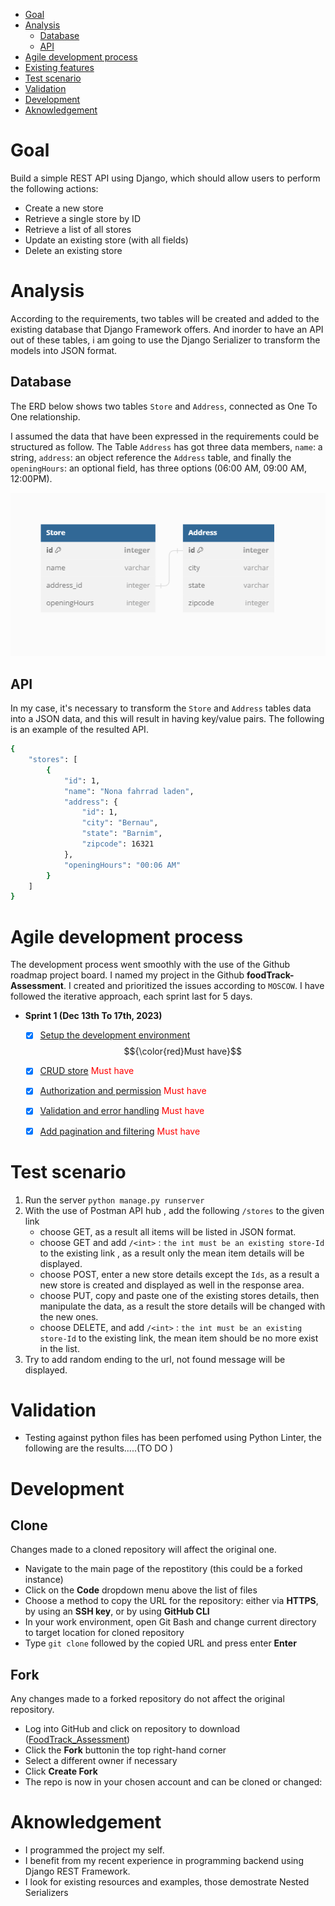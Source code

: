 
- [Goal](#goal)
- [Analysis](#analysis)
  - [Database](#database)
  - [API](#api)
- [Agile development process](#agile-development-process)
- [Existing features](#existing-features)
- [Test scenario](#test-scenario)
- [Validation](#validation)
- [Development](#development)
- [Aknowledgement](#aknowledgement)



# Goal
Build a simple REST API using Django, which should allow users to perform the following actions:
- Create a new store
- Retrieve a single store by ID
- Retrieve a list of all stores
- Update an existing store (with all fields)
- Delete an existing store


# Analysis
According to the requirements, two tables will be created and added to the existing database that Django Framework offers.
And inorder to have an API out of these tables, i am going to use the Django Serializer to transform the models into JSON format.


## Database
The ERD below shows two tables `Store` and `Address`, connected as One To One relationship.

I assumed the data that have been expressed in the requirements could be structured as follow.
The Table `Address` has got three data members, `name`: a string, `address`: an object reference the `Address` table, and finally the `openingHours`: an optional field, has three options (06:00 AM, 09:00 AM, 12:00PM).

![ERD](./store/images/ERD.png)


## API
In my case, it's necessary to transform the `Store` and `Address` tables data into a JSON data, and this will result in having  key/value pairs.
The following is an example of the resulted API.

```bash
{
    "stores": [
        {
            "id": 1,
            "name": "Nona fahrrad laden",
            "address": {
                "id": 1,
                "city": "Bernau",
                "state": "Barnim",
                "zipcode": 16321
            },
            "openingHours": "00:06 AM"
        }
    ]
}
```

# Agile development process
The development process went smoothly with the use of the Github roadmap project board.
I named my project in the Github **foodTrack-Assessment**.
I created and prioritized  the issues according to `MOSCOW`.
I have followed the iterative approach, each sprint last for 5 days.
- **Sprint 1 (Dec 13th To 17th, 2023)**
    - [x] [Setup the development environment](https://github.com/Nazek-Altayeb/FoodTrack_Assessment/issues/1) <span>$${\color{red}Must have}$$<span>
    - [x] [CRUD store](https://github.com/Nazek-Altayeb/FoodTrack_Assessment/issues/2) <span style="color:red">Must have</span>
    - [x] [Authorization and permission](https://github.com/Nazek-Altayeb/FoodTrack_Assessment/issues/3) <span style="color:red">Must have</span>
    - [x] [Validation and error handling](https://github.com/Nazek-Altayeb/FoodTrack_Assessment/issues/4) <span style="color:red">Must have</span>
    - [x] [Add pagination and filtering](https://github.com/Nazek-Altayeb/FoodTrack_Assessment/issues/5) <span style="color:red">Must have</span>


# Test scenario
1. Run the server `python manage.py runserver`
2. With the use of Postman  API hub , add the following `/stores` to the given link 
    - choose GET, as a result all items will be listed in JSON format.
    - choose GET and add `/<int>` : `the int must be an existing store-Id` to the existing link , as a result only the mean item details will be displayed.
    - choose POST, enter a new store details except the `Ids`, as a result a new store is created and displayed as well in the response area. 
    - choose PUT, copy and paste one of the existing stores details, then manipulate the data, as a result the store details will be changed with the new ones.
    - choose DELETE, and add `/<int>` : `the int must be an existing store-Id`  to the existing link, the mean item should be no more exist in the list.
3. Try to add random ending to the url, not found message will be displayed.


# Validation
- Testing against python files has been perfomed using Python Linter, the following are the results.....(TO DO )


# Development

## Clone
Changes made to a cloned repository will affect the original one.

- Navigate to the main page of the repostitory (this could be a forked instance)
- Click on the **Code** dropdown menu above the list of files
- Choose a method to copy the URL for the repository: either via **HTTPS**, by using an **SSH key**, or by using **GitHub CLI**
- In your work environment, open Git Bash and change current directory to target location for cloned repository
- Type ``git clone`` followed by the copied URL and press enter **Enter**

## Fork

Any changes made to a forked repository do not affect the original repository.

- Log into GitHub and click on repository to download ([FoodTrack_Assessment](https://github.com/Nazek-Altayeb/FoodTrack_Assessment))
- Click the **Fork** buttonin the top right-hand corner
- Select a different owner if necessary
- Click **Create Fork**
- The repo is now in your chosen account and can be cloned or changed:

# Aknowledgement

- I programmed the project my self.
- I benefit from my recent experience in programming backend using Django REST Framework.
- I look for existing resources and examples, those demostrate Nested Serializers